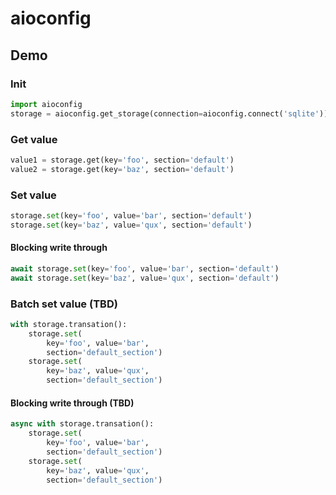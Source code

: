 # aioconfig

## Demo

### Init

```py
import aioconfig
storage = aioconfig.get_storage(connection=aioconfig.connect('sqlite'))
```

### Get value

```py
value1 = storage.get(key='foo', section='default')
value2 = storage.get(key='baz', section='default')
```

### Set value

```py
storage.set(key='foo', value='bar', section='default')
storage.set(key='baz', value='qux', section='default')
```

#### Blocking write through

```py
await storage.set(key='foo', value='bar', section='default')
await storage.set(key='baz', value='qux', section='default')
```

### Batch set value (TBD)

```py
with storage.transation():
    storage.set(
        key='foo', value='bar',
        section='default_section')
    storage.set(
        key='baz', value='qux',
        section='default_section')
```

#### Blocking write through (TBD)

```py
async with storage.transation():
    storage.set(
        key='foo', value='bar',
        section='default_section')
    storage.set(
        key='baz', value='qux',
        section='default_section')
```
